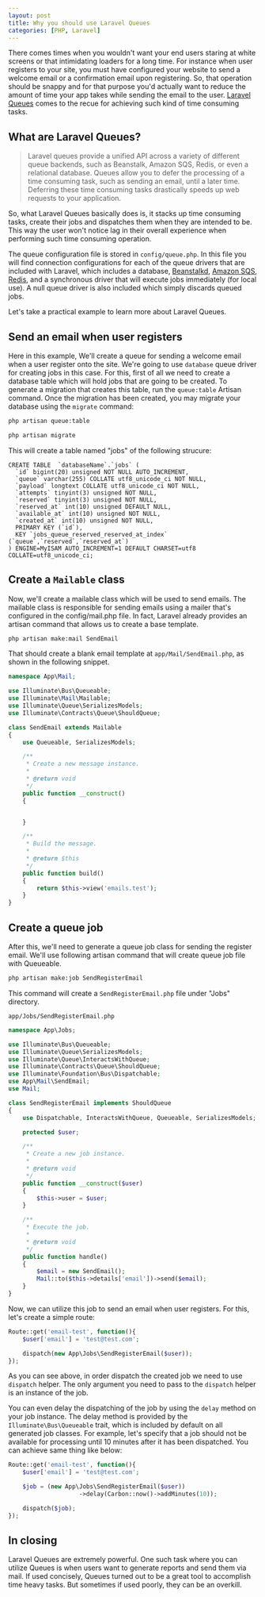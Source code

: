 ```yaml
---
layout: post
title: Why you should use Laravel Queues
categories: [PHP, Laravel]
---
```


There comes times when you wouldn't want your end users staring at white screens or that intimidating loaders for a long time. For instance when user registers to your site, you must have configured your website to send a welcome email or a confirmation email upon registering. So, that operation should be snappy and for that purpose you'd actually want to reduce the amount of time your app takes while sending the email to the user. [Laravel Queues](https://laravel.com/docs/5.7/queues) comes to the recue for achieving such kind of time consuming tasks.

## What are Laravel Queues?

> Laravel queues provide a unified API across a variety of different queue backends, such as Beanstalk, Amazon SQS, Redis, or even a relational database. Queues allow you to defer the processing of a time consuming task, such as sending an email, until a later time. Deferring these time consuming tasks drastically speeds up web requests to your application.

So, what Laravel Queues basically does is, it stacks up time consuming tasks, create their jobs and dispatches them when they are intended to be. This way the user won't notice lag in their overall experience when performing such time consuming operation.

The queue configuration file is stored in `config/queue.php`. In this file you will find connection configurations for each of the queue drivers that are included with Laravel, which includes a database, [Beanstalkd](https://kr.github.io/beanstalkd/), [Amazon SQS](https://aws.amazon.com/sqs/), [Redis](http://redis.io/), and a synchronous driver that will execute jobs immediately (for local use). A null queue driver is also included which simply discards queued jobs.

Let's take a practical example to learn more about Laravel Queues.

## Send an email when user registers

Here in this example, We'll create a queue for sending a welcome email when a user register onto the site. We're going to use `database` queue driver for creating jobs in this case. For this, first of all we need to create a database table which will hold jobs that are going to be created. To generate a migration that creates this table, run the `queue:table` Artisan command. Once the migration has been created, you may migrate your database using the `migrate` command:


```bash
php artisan queue:table

php artisan migrate
```

This will create a table named "jobs" of the following strucure:

``` 
CREATE TABLE  `databaseName`.`jobs` (
  `id` bigint(20) unsigned NOT NULL AUTO_INCREMENT,
  `queue` varchar(255) COLLATE utf8_unicode_ci NOT NULL,
  `payload` longtext COLLATE utf8_unicode_ci NOT NULL,
  `attempts` tinyint(3) unsigned NOT NULL,
  `reserved` tinyint(3) unsigned NOT NULL,
  `reserved_at` int(10) unsigned DEFAULT NULL,
  `available_at` int(10) unsigned NOT NULL,
  `created_at` int(10) unsigned NOT NULL,
  PRIMARY KEY (`id`),
  KEY `jobs_queue_reserved_reserved_at_index` (`queue`,`reserved`,`reserved_at`)
) ENGINE=MyISAM AUTO_INCREMENT=1 DEFAULT CHARSET=utf8 COLLATE=utf8_unicode_ci;
```

## Create a `Mailable` class 

Now, we'll create a mailable class which will be used to send emails. The mailable class is responsible for sending emails using a mailer that's configured in the config/mail.php file. In fact, Laravel already provides an artisan command that allows us to create a base template.

```bash
php artisan make:mail SendEmail
```

That should create a blank email template at `app/Mail/SendEmail.php`, as shown in the following snippet.

```php
namespace App\Mail;

use Illuminate\Bus\Queueable;
use Illuminate\Mail\Mailable;
use Illuminate\Queue\SerializesModels;
use Illuminate\Contracts\Queue\ShouldQueue;

class SendEmail extends Mailable
{
    use Queueable, SerializesModels;

    /**
     * Create a new message instance.
     *
     * @return void
     */
    public function __construct()
    {


    }

    /**
     * Build the message.
     *
     * @return $this
     */
    public function build()
    {
        return $this->view('emails.test');
    }
}
```

## Create a queue job

After this, we'll need to generate a queue job class for sending the register email. We'll use following artisan command that will create queue job file with Queueable.

```bash
php artisan make:job SendRegisterEmail
``` 

This command will create a `SendRegisterEmail.php` file under "Jobs" directory.

`app/Jobs/SendRegisterEmail.php`

```php
namespace App\Jobs;

use Illuminate\Bus\Queueable;
use Illuminate\Queue\SerializesModels;
use Illuminate\Queue\InteractsWithQueue;
use Illuminate\Contracts\Queue\ShouldQueue;
use Illuminate\Foundation\Bus\Dispatchable;
use App\Mail\SendEmail;
use Mail;

class SendRegisterEmail implements ShouldQueue
{
    use Dispatchable, InteractsWithQueue, Queueable, SerializesModels;

    protected $user;

    /**
     * Create a new job instance.
     *
     * @return void
     */
    public function __construct($user)
    {
        $this->user = $user;
    }

    /**
     * Execute the job.
     *
     * @return void
     */
    public function handle()
    {
        $email = new SendEmail();
        Mail::to($this->details['email'])->send($email);
    }
}
```

Now, we can utilize this job to send an email when user registers. For this, let's create a simple route:

```php
Route::get('email-test', function(){
	$user['email'] = 'test@test.com';

    dispatch(new App\Jobs\SendRegisterEmail($user));
});
```

As you can see above, in order dispatch the created job we need to use `dispatch` helper. The only argument you need to pass to the `dispatch` helper is an instance of the job.

You can even delay the dispatching of the job by using the `delay` method on your job instance. The delay method is provided by the `Illuminate\Bus\Queueable` trait, which is included by default on all generated job classes. For example, let's specify that a job should not be available for processing until 10 minutes after it has been dispatched. You can achieve same thing like below:

```php
Route::get('email-test', function(){
	$user['email'] = 'test@test.com';

    $job = (new App\Jobs\SendRegisterEmail($user))
                    ->delay(Carbon::now()->addMinutes(10));

    dispatch($job);
});
```

## In closing

Laravel Queues are extremely powerful. One such task where you can utilize Queues is when users want to generate reports and send them via mail. If used concisely, Queues turned out to be a great tool to accomplish time heavy tasks. But sometimes if used poorly, they can be an overkill.
